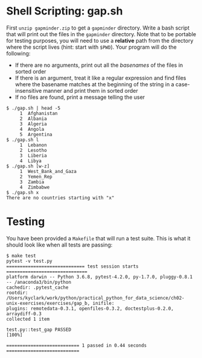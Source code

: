 # Shell Scripting: gap.sh 

First `unzip gapminder.zip` to get a `gapminder` directory. Write a bash script that will print out the files in the `gapminder` directory. Note that to be portable for testing purposes, you will need to use a **relative** path from the directory where the script lives (hint: start with `$PWD`). Your program will do the following:

* If there are no arguments, print out all the *basenames* of the files in sorted order
* If there is an argument, treat it like a regular expression and find files where the basename matches at the beginning of the string in a case-insensitive manner and print them in sorted order
* If no files are found, print a message telling the user 

````
$ ./gap.sh | head -5
     1	Afghanistan
     2	Albania
     3	Algeria
     4	Angola
     5	Argentina
$ ./gap.sh l
     1	Lebanon
     2	Lesotho
     3	Liberia
     4	Libya
$ ./gap.sh [w-z]
     1	West_Bank_and_Gaza
     2	Yemen_Rep
     3	Zambia
     4	Zimbabwe
$ ./gap.sh x
There are no countries starting with "x"

````

# Testing

You have been provided a `Makefile` that will run a test suite. This is what it should look like when all tests are passing:

````
$ make test
pytest -v test.py
============================= test session starts ==============================
platform darwin -- Python 3.6.8, pytest-4.2.0, py-1.7.0, pluggy-0.8.1 -- /anaconda3/bin/python
cachedir: .pytest_cache
rootdir: /Users/kyclark/work/python/practical_python_for_data_science/ch02-unix-exercises/exercises/gap_b, inifile:
plugins: remotedata-0.3.1, openfiles-0.3.2, doctestplus-0.2.0, arraydiff-0.3
collected 1 item

test.py::test_gap PASSED                                                 [100%]

=========================== 1 passed in 0.44 seconds ===========================
````
